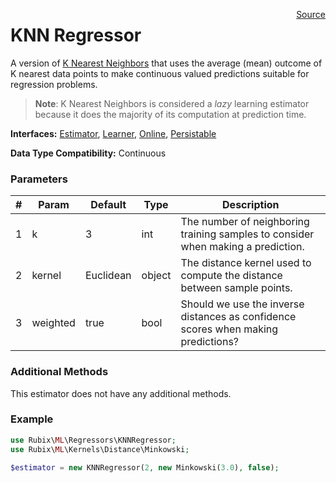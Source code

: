 <p><span style="float:right;"><a href="https://github.com/RubixML/RubixML/blob/master/src/Regressors/KNNRegressor.php">Source</a></span></p>

# KNN Regressor
A version of [K Nearest Neighbors](#knn-regressor) that uses the average (mean) outcome of K nearest data points to make continuous valued predictions suitable for regression problems.

> **Note**: K Nearest Neighbors is considered a *lazy* learning estimator because it does the majority of its computation at prediction time.

**Interfaces:** [Estimator](#estimators), [Learner](#learner), [Online](#online), [Persistable](#persistable)

**Data Type Compatibility:** Continuous

### Parameters
| # | Param | Default | Type | Description |
|---|---|---|---|---|
| 1 | k | 3 | int | The number of neighboring training samples to consider when making a prediction. |
| 2 | kernel | Euclidean | object | The distance kernel used to compute the distance between sample points. |
| 3 | weighted | true | bool | Should we use the inverse distances as confidence scores when making predictions? |

### Additional Methods
This estimator does not have any additional methods.

### Example
```php
use Rubix\ML\Regressors\KNNRegressor;
use Rubix\ML\Kernels\Distance\Minkowski;

$estimator = new KNNRegressor(2, new Minkowski(3.0), false);
```